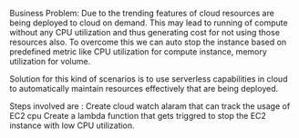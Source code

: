 Business Problem:
Due to the trending features of cloud resources are being deployed to cloud on demand. This may lead to running of compute without any CPU utilization and thus generating cost for not using those resources also.  To overcome this we can auto stop the instance based on predefined metric like CPU utilization for compute instance, memory utilization for volume.

Solution for this kind of scenarios is to use serverless capabilities in cloud to automatically maintain resources effectively that are being deployed.

Steps involved are :
Create cloud watch  alaram that can track the usage of EC2 cpu
Create a lambda function that gets triggred to stop the EC2 instance with low CPU utilization.



